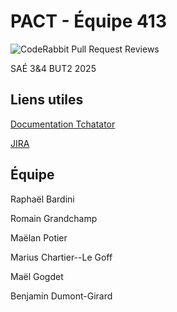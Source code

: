 # PACT - Équipe 413

![CodeRabbit Pull Request Reviews](https://img.shields.io/coderabbit/prs/github/5cover/413?utm_source=oss&utm_medium=github&utm_campaign=5cover%2F413&labelColor=171717&color=FF570A&link=https%3A%2F%2Fcoderabbit.ai&label=CodeRabbit+Reviews)

SAÉ 3&4 BUT2 2025

## Liens utiles

[Documentation Tchatator](https://5cover.github.io/413/)

[JIRA](https://bonjourceciestlenomdecesite.atlassian.net/jira/software/projects/C11/boards/34)

## Équipe

Raphaël Bardini

Romain Grandchamp

Maëlan Potier

Marius Chartier--Le Goff

Maël Gogdet

Benjamin Dumont-Girard
